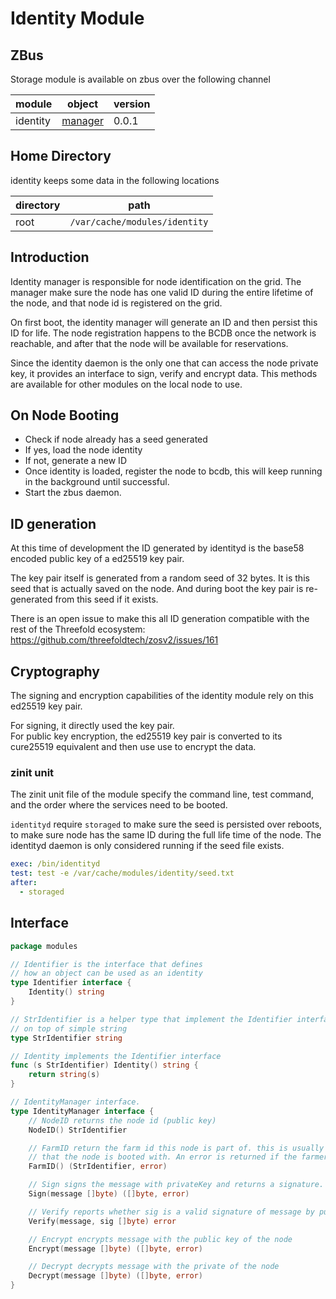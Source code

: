 # Identity Module

## ZBus

Storage module is available on zbus over the following channel

| module | object | version |
|--------|--------|---------|
| identity|[manager](#interface)| 0.0.1|

## Home Directory
identity keeps some data in the following locations

| directory | path|
|----|---|
| root| `/var/cache/modules/identity`|


## Introduction

Identity manager is responsible for node identification on the grid. The manager make sure the node has one valid ID during the entire lifetime of the node, and that node id is registered on the grid.

On first boot, the identity manager will generate an ID and then persist this ID for life. The node registration happens to the BCDB once the network is reachable, and after that the node will be available for reservations.

Since the identity daemon is the only one that can access the node private key, it provides an interface to sign, verify and encrypt data. This methods are available for other modules on the local node to use.

## On Node Booting

- Check if node already has a seed generated
- If yes, load the node identity
- If not, generate a new ID
- Once identity is loaded, register the node to bcdb, this will keep running in the background until successful.
- Start the zbus daemon.

## ID generation

At this time of development the ID generated by identityd is the base58 encoded public key of a ed25519 key pair.

The key pair itself is generated from a random seed of 32 bytes. It is this seed that is actually saved on the node. And during boot the key pair is re-generated from this seed if it exists.

There is an open issue to make this all ID generation compatible with the rest of the Threefold ecosystem: https://github.com/threefoldtech/zosv2/issues/161

## Cryptography

The signing and  encryption capabilities of the identity module rely on this ed25519 key pair.

For signing, it directly used the key pair.  
For public key encryption, the ed25519 key pair is converted to its cure25519 equivalent and then use use to encrypt the data.

### zinit unit

The zinit unit file of the module specify the command line,  test command, and the order where the services need to be booted.

`identityd` require `storaged` to make sure the seed is persisted over reboots, to make sure node has the same ID during the full life time of the node.
The identityd daemon is only considered running if the seed file exists.

```yaml
exec: /bin/identityd
test: test -e /var/cache/modules/identity/seed.txt
after:
  - storaged
```

## Interface

```go
package modules

// Identifier is the interface that defines
// how an object can be used as an identity
type Identifier interface {
	Identity() string
}

// StrIdentifier is a helper type that implement the Identifier interface
// on top of simple string
type StrIdentifier string

// Identity implements the Identifier interface
func (s StrIdentifier) Identity() string {
	return string(s)
}

// IdentityManager interface.
type IdentityManager interface {
	// NodeID returns the node id (public key)
	NodeID() StrIdentifier

	// FarmID return the farm id this node is part of. this is usually a configuration
	// that the node is booted with. An error is returned if the farmer id is not configured
	FarmID() (StrIdentifier, error)

	// Sign signs the message with privateKey and returns a signature.
	Sign(message []byte) ([]byte, error)

	// Verify reports whether sig is a valid signature of message by publicKey.
	Verify(message, sig []byte) error

	// Encrypt encrypts message with the public key of the node
	Encrypt(message []byte) ([]byte, error)

	// Decrypt decrypts message with the private of the node
	Decrypt(message []byte) ([]byte, error)
}
```
